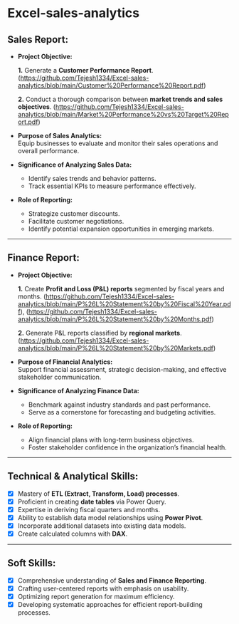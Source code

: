 # Excel-sales-analytics

## Sales Report:

- **Project Objective:**

    **1.** Generate a **Customer Performance Report**. (https://github.com/Tejesh1334/Excel-sales-analytics/blob/main/Customer%20Performance%20Report.pdf)
  
    **2.** Conduct a thorough comparison between **market trends and sales objectives**. (https://github.com/Tejesh1334/Excel-sales-analytics/blob/main/Market%20Performance%20vs%20Target%20Report.pdf)

- **Purpose of Sales Analytics:**  
    Equip businesses to evaluate and monitor their sales operations and overall performance.

- **Significance of Analyzing Sales Data:**  
    - Identify sales trends and behavior patterns.  
    - Track essential KPIs to measure performance effectively.

- **Role of Reporting:**  
    - Strategize customer discounts.  
    - Facilitate customer negotiations.  
    - Identify potential expansion opportunities in emerging markets.

---

## Finance Report:

- **Project Objective:**

    **1.** Create **Profit and Loss (P&L) reports** segmented by fiscal years and months.  (https://github.com/Tejesh1334/Excel-sales-analytics/blob/main/P%26L%20Statement%20by%20Fiscal%20Year.pdf),
   (https://github.com/Tejesh1334/Excel-sales-analytics/blob/main/P%26L%20Statement%20by%20Months.pdf)
  
    **2.** Generate P&L reports classified by **regional markets**. (https://github.com/Tejesh1334/Excel-sales-analytics/blob/main/P%26L%20Statement%20by%20Markets.pdf)

- **Purpose of Financial Analytics:**  
    Support financial assessment, strategic decision-making, and effective stakeholder communication.

- **Significance of Analyzing Finance Data:**  
    - Benchmark against industry standards and past performance.  
    - Serve as a cornerstone for forecasting and budgeting activities.

- **Role of Reporting:**  
    - Align financial plans with long-term business objectives.  
    - Foster stakeholder confidence in the organization’s financial health.

---

## Technical & Analytical Skills:
- [x] Mastery of **ETL (Extract, Transform, Load) processes**.  
- [x] Proficient in creating **date tables** via Power Query.  
- [x] Expertise in deriving fiscal quarters and months.  
- [x] Ability to establish data model relationships using **Power Pivot**.  
- [x] Incorporate additional datasets into existing data models.  
- [x] Create calculated columns with **DAX**.

---

## Soft Skills:
- [x] Comprehensive understanding of **Sales and Finance Reporting**.  
- [x] Crafting user-centered reports with emphasis on usability.  
- [x] Optimizing report generation for maximum efficiency.  
- [x] Developing systematic approaches for efficient report-building processes.
